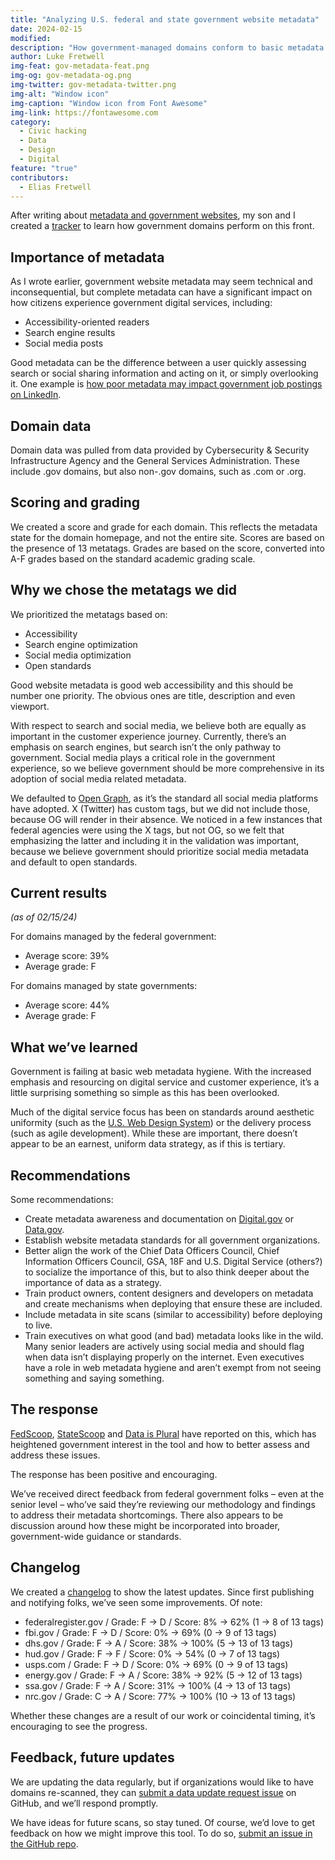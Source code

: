 ```yaml
---
title: "Analyzing U.S. federal and state government website metadata"
date: 2024-02-15
modified: 
description: "How government-managed domains conform to basic metadata practices."
author: Luke Fretwell
img-feat: gov-metadata-feat.png
img-og: gov-metadata-og.png
img-twitter: gov-metadata-twitter.png
img-alt: "Window icon"
img-caption: "Window icon from Font Awesome"
img-link: https://fontawesome.com
category:
  - Civic hacking
  - Data
  - Design
  - Digital
feature: "true"
contributors:
  - Elias Fretwell
---
```



After writing about [metadata and government websites](https://govfresh.com/thoughts/metadata-open-graph-government-websites), my son and I created a [tracker](https://gov-metadata.civichackingagency.org/) to learn how government domains perform on this front. 


## Importance of metadata

As I wrote earlier, government website metadata may seem technical and inconsequential, but complete metadata can have a significant impact on how citizens experience government digital services, including:



* Accessibility-oriented readers
* Search engine results
* Social media posts

Good metadata can be the difference between a user quickly assessing search or social sharing information and acting on it, or simply overlooking it. One example is [how poor metadata may impact government job postings on LinkedIn](https://www.linkedin.com/feed/update/urn:li:activity:7159297607272402944/).


## Domain data

Domain data was pulled from data provided by Cybersecurity & Security Infrastructure Agency and the General Services Administration. These include .gov domains, but also non-.gov domains, such as .com or .org.


## Scoring and grading

We created a score and grade for each domain. This reflects the metadata state for the domain homepage, and not the entire site. Scores are based on the presence of 13 metatags. Grades are based on the score, converted into A-F grades based on the standard academic grading scale.


## Why we chose the metatags we did

We prioritized the metatags based on:



* Accessibility
* Search engine optimization
* Social media optimization
* Open standards

Good website metadata is good web accessibility and this should be number one priority. The obvious ones are title, description and even viewport.

With respect to search and social media, we believe both are equally as important in the customer experience journey. Currently, there’s an emphasis on search engines, but search isn’t the only pathway to government. Social media plays a critical role in the government experience, so we believe government should be more comprehensive in its adoption of social media related metadata.

We defaulted to [Open Graph](https://ogp.me/), as it’s the standard all social media platforms have adopted. X (Twitter) has custom tags, but we did not include those, because OG will render in their absence. We noticed in a few instances that federal agencies were using the X tags, but not OG, so we felt that emphasizing the latter and including it in the validation was important, because we believe government should prioritize social media metadata and default to open standards.


## Current results

_(as of 02/15/24)_

For domains managed by the federal government:



* Average score: 39%
* Average grade: F

For domains managed by state governments:



* Average score: 44%
* Average grade: F


## What we’ve learned

Government is failing at basic web metadata hygiene. With the increased emphasis and resourcing on digital service and customer experience, it’s a little surprising something so simple as this has been overlooked.

Much of the digital service focus has been on standards around aesthetic uniformity (such as the [U.S. Web Design System](https://designsystem.digital.gov/)) or the delivery process (such as agile development). While these are important, there doesn’t appear to be an earnest, uniform data strategy, as if this is tertiary.


## Recommendations

Some recommendations:



* Create metadata awareness and documentation on [Digital.gov](https://digital.gov) or [Data.gov](https://data.gov).
* Establish website metadata standards for all government organizations.
* Better align the work of the Chief Data Officers Council, Chief Information Officers Council, GSA, 18F and U.S. Digital Service (others?) to socialize the importance of this, but to also think deeper about the importance of data as a strategy.
* Train product owners, content designers and developers on metadata and create mechanisms when deploying that ensure these are included.
* Include metadata in site scans (similar to accessibility) before deploying to live.
* Train executives on what good (and bad) metadata looks like in the wild. Many senior leaders are actively using social media and should flag when data isn’t displaying properly on the internet. Even executives have a role in web metadata hygiene and aren’t exempt from not seeing something and saying something.


## The response

[FedScoop](https://fedscoop.com/on-some-basic-metadata-practices-us-government-gets-an-f-per-new-online-tracker/), [StateScoop](https://statescoop.com/state-government-websites-metadata-accessibility/) and [Data is Plural](https://www.data-is-plural.com/archive/2024-01-31-edition/) have reported on this, which has heightened government interest in the tool and how to better assess and address these issues.

The response has been positive and encouraging.

We’ve received direct feedback from federal government folks – even at the senior level – who’ve said they’re reviewing our methodology and findings to address their metadata shortcomings. There also appears to be discussion around how these might be incorporated into broader, government-wide guidance or standards.


## Changelog

We created a [changelog](https://gov-metadata.civichackingagency.org/changelog.html) to show the latest updates. Since first publishing and notifying folks, we’ve seen some improvements. Of note:



* federalregister.gov / Grade: F → D / Score: 8% → 62% (1 → 8 of 13 tags)
* fbi.gov / Grade: F → D / Score: 0% → 69% (0 → 9 of 13 tags)
* dhs.gov / Grade: F → A / Score: 38% → 100% (5 → 13 of 13 tags)
* hud.gov / Grade: F → F / Score: 0% → 54% (0 → 7 of 13 tags)
* usps.com / Grade: F → D / Score: 0% → 69% (0 → 9 of 13 tags)
* energy.gov / Grade: F → A / Score: 38% → 92% (5 → 12 of 13 tags)
* ssa.gov / Grade: F → A / Score: 31% → 100% (4 → 13 of 13 tags)
* nrc.gov / Grade: C → A / Score: 77% → 100% (10 → 13 of 13 tags)

Whether these changes are a result of our work or coincidental timing, it’s encouraging to see the progress.


## Feedback, future updates

We are updating the data regularly, but if organizations would like to have domains re-scanned, they can [submit a data update request issue](https://github.com/civichackingagency/gov-metadata/issues/new?assignees=&labels=data+update&projects=&template=data-update-request.md&title=Update+data%3A+%5BDOMAIN%5D) on GitHub, and we’ll respond promptly.

We have ideas for future scans, so stay tuned. Of course, we’d love to get feedback on how we might improve this tool. To do so, [submit an issue in the GitHub repo](https://github.com/civichackingagency/gov-metadata/issues).
